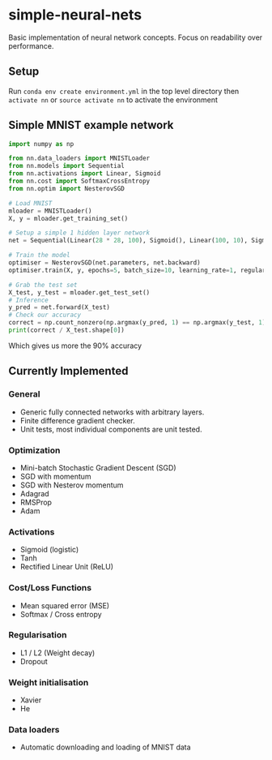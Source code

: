 # simple-neural-nets
Basic implementation of neural network concepts. Focus on readability over performance. 

## Setup
Run `conda env create environment.yml` in the top level directory
then `activate nn` or `source activate nn` to activate the environment

## Simple MNIST example network
```python
import numpy as np

from nn.data_loaders import MNISTLoader
from nn.models import Sequential
from nn.activations import Linear, Sigmoid
from nn.cost import SoftmaxCrossEntropy
from nn.optim import NesterovSGD

# Load MNIST
mloader = MNISTLoader()
X, y = mloader.get_training_set()

# Setup a simple 1 hidden layer network
net = Sequential(Linear(28 * 28, 100), Sigmoid(), Linear(100, 10), Sigmoid(), SoftmaxCrossEntropy())

# Train the model
optimiser = NesterovSGD(net.parameters, net.backward)
optimiser.train(X, y, epochs=5, batch_size=10, learning_rate=1, regularisation_weight=1e-3)

# Grab the test set
X_test, y_test = mloader.get_test_set()
# Inference
y_pred = net.forward(X_test)
# Check our accuracy
correct = np.count_nonzero(np.argmax(y_pred, 1) == np.argmax(y_test, 1))
print(correct / X_test.shape[0])
```
Which gives us more the 90% accuracy

## Currently Implemented
### General
* Generic fully connected networks with arbitrary layers.
* Finite difference gradient checker.
* Unit tests, most individual components are unit tested.
### Optimization
* Mini-batch Stochastic Gradient Descent (SGD)
* SGD with momentum
* SGD with Nesterov momentum
* Adagrad
* RMSProp
* Adam
### Activations
* Sigmoid (logistic)
* Tanh
* Rectified Linear Unit (ReLU) 
### Cost/Loss Functions
* Mean squared error (MSE)
* Softmax / Cross entropy
### Regularisation
* L1 / L2 (Weight decay)
* Dropout
### Weight initialisation
* Xavier
* He
### Data loaders
* Automatic downloading and loading of MNIST data
